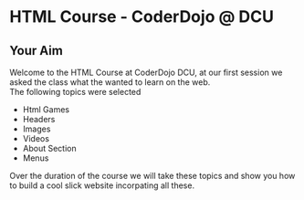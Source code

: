 HTML Course - CoderDojo @ DCU
=============================

Your Aim
---------
Welcome to the HTML Course at CoderDojo DCU, at our first 
session we asked the class what the wanted to learn on the web.  
The following topics were selected
* Html Games
* Headers
* Images
* Videos
* About Section
* Menus

Over the duration of the course we will take these topics and show you how to 
build a cool slick website incorpating all these.

